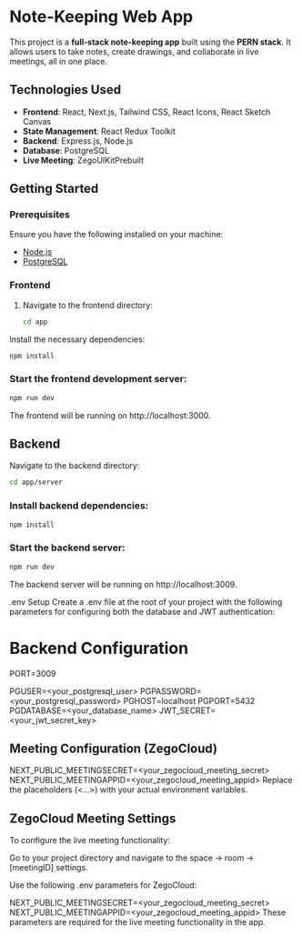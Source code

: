 # Note-Keeping Web App

This project is a **full-stack note-keeping app** built using the **PERN stack**. It allows users to take notes, create drawings, and collaborate in live meetings, all in one place.

## Technologies Used

- **Frontend**: React, Next.js, Tailwind CSS, React Icons, React Sketch Canvas
- **State Management**: React Redux Toolkit
- **Backend**: Express.js, Node.js
- **Database**: PostgreSQL
- **Live Meeting**: ZegoUIKitPrebuilt

## Getting Started

### Prerequisites

Ensure you have the following installed on your machine:

- [Node.js](https://nodejs.org/)
- [PostgreSQL](https://www.postgresql.org/)

### Frontend

1. Navigate to the frontend directory:

   ```bash
   cd app
   ```
Install the necessary dependencies:

  ```bash
  npm install
```
### Start the frontend development server:

```bash
npm run dev
```
The frontend will be running on http://localhost:3000.

## Backend
Navigate to the backend directory:
```bash
cd app/server
```
### Install backend dependencies:
```bash
npm install
```
### Start the backend server:
```bash
npm run dev
```
The backend server will be running on http://localhost:3009.


.env Setup
Create a .env file at the root of your project with the following parameters for configuring both the database and JWT authentication:

# Backend Configuration
PORT=3009

PGUSER=<your_postgresql_user>
PGPASSWORD=<your_postgresql_password>
PGHOST=localhost
PGPORT=5432
PGDATABASE=<your_database_name>
JWT_SECRET=<your_jwt_secret_key>

## Meeting Configuration (ZegoCloud)
NEXT_PUBLIC_MEETINGSECRET=<your_zegocloud_meeting_secret>
NEXT_PUBLIC_MEETINGAPPID=<your_zegocloud_meeting_appid>
Replace the placeholders (<...>) with your actual environment variables.

## ZegoCloud Meeting Settings
To configure the live meeting functionality:

Go to your project directory and navigate to the space -> room -> [meetingID] settings.

Use the following .env parameters for ZegoCloud:

NEXT_PUBLIC_MEETINGSECRET=<your_zegocloud_meeting_secret>
NEXT_PUBLIC_MEETINGAPPID=<your_zegocloud_meeting_appid>
These parameters are required for the live meeting functionality in the app.
